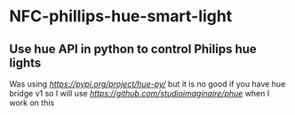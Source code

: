 # NFC-phillips-hue-smart-light
## Use hue API in python to control Philips hue lights


Was using *https://pypi.org/project/hue-py/* but it is no good if you have hue bridge v1 so I will use *https://github.com/studioimaginaire/phue* when I work on this
